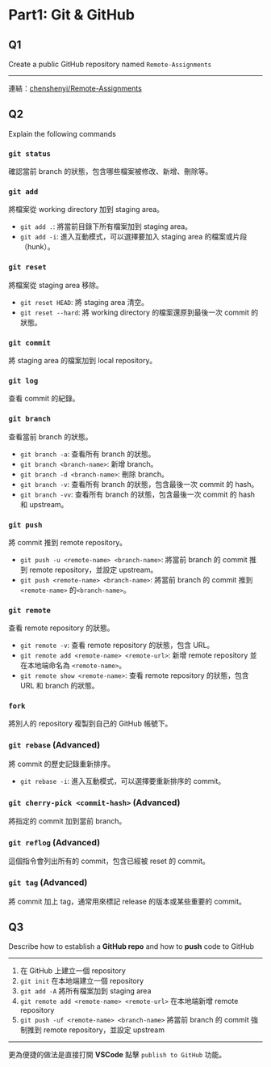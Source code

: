 # Part1: Git & GitHub

## Q1

Create a public GitHub repository named `Remote-Assignments`

----

連結：[chenshenyi/Remote-Assignments](https://github.com/chenshenyi/Remote-Assignments)

## Q2

Explain the following commands

### `git status`

確認當前 branch 的狀態，包含哪些檔案被修改、新增、刪除等。

### `git add`

將檔案從 working directory 加到 staging area。

- `git add .`: 將當前目錄下所有檔案加到 staging area。
- `git add -i`: 進入互動模式，可以選擇要加入 staging area 的檔案或片段（hunk）。

### `git reset`

將檔案從 staging area 移除。

- `git reset HEAD`: 將 staging area 清空。
- `git reset --hard`: 將 working directory 的檔案還原到最後一次 commit 的狀態。

### `git commit`

將 staging area 的檔案加到 local repository。

### `git log`

查看 commit 的紀錄。

### `git branch`

查看當前 branch 的狀態。

- `git branch -a`: 查看所有 branch 的狀態。
- `git branch <branch-name>`: 新增 branch。
- `git branch -d <branch-name>`: 刪除 branch。
- `git branch -v`: 查看所有 branch 的狀態，包含最後一次 commit 的 hash。
- `git branch -vv`: 查看所有 branch 的狀態，包含最後一次 commit 的 hash 和 upstream。

### `git push`

將 commit 推到 remote repository。

- `git push -u <remote-name> <branch-name>`: 將當前 branch 的 commit 推到 remote repository，並設定 upstream。
- `git push <remote-name> <branch-name>`: 將當前 branch 的 commit 推到 `<remote-name>` 的`<branch-name>`。

### `git remote`

查看 remote repository 的狀態。

- `git remote -v`: 查看 remote repository 的狀態，包含 URL。
- `git remote add <remote-name> <remote-url>`: 新增 remote repository 並在本地端命名為 `<remote-name>`。
- `git remote show <remote-name>`: 查看 remote repository 的狀態，包含 URL 和 branch 的狀態。

### `fork`

將別人的 repository 複製到自己的 GitHub 帳號下。

### `git rebase` (Advanced)

將 commit 的歷史記錄重新排序。

- `git rebase -i`: 進入互動模式，可以選擇要重新排序的 commit。

### `git cherry-pick <commit-hash>` (Advanced)

將指定的 commit 加到當前 branch。

### `git reflog` (Advanced)

這個指令會列出所有的 commit，包含已經被 reset 的 commit。

### `git tag` (Advanced)

將 commit 加上 tag，通常用來標記 release 的版本或某些重要的 commit。

## Q3

Describe how to establish a **GitHub repo** and how to **push** code to GitHub

----

1. 在 GitHub 上建立一個 repository
2. `git init` 在本地端建立一個 repository
3. `git add -A` 將所有檔案加到 staging area
4. `git remote add <remote-name> <remote-url>` 在本地端新增 remote repository
5. `git push -uf <remote-name> <branch-name>` 將當前 branch 的 commit 強制推到 remote repository，並設定 upstream

----

更為便捷的做法是直接打開 **VSCode** 點擊 `publish to GitHub` 功能。
